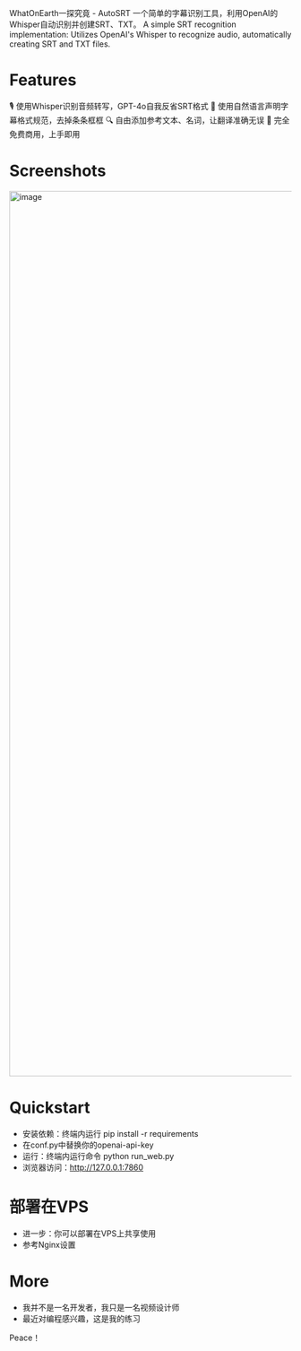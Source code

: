 WhatOnEarth一探究竟 - AutoSRT
一个简单的字幕识别工具，利用OpenAI的Whisper自动识别并创建SRT、TXT。
A simple SRT recognition implementation: Utilizes OpenAI's Whisper to recognize audio, automatically creating SRT and TXT files.

# Features
🎙️ 使用Whisper识别音频转写，GPT-4o自我反省SRT格式
📝 使用自然语言声明字幕格式规范，去掉条条框框
🔍 自由添加参考文本、名词，让翻译准确无误
💯 完全免费商用，上手即用

# Screenshots
<img width="1580" alt="image" src="https://github.com/user-attachments/assets/c40e20f8-02cf-43e2-af81-19dea419a1fc">


# Quickstart
- 安装依赖：终端内运行 pip install -r requirements
- 在conf.py中替换你的openai-api-key
- 运行：终端内运行命令 python run_web.py
- 浏览器访问：http://127.0.0.1:7860

# 部署在VPS
- 进一步：你可以部署在VPS上共享使用
- 参考Nginx设置


# More
- 我并不是一名开发者，我只是一名视频设计师
- 最近对编程感兴趣，这是我的练习

Peace！

